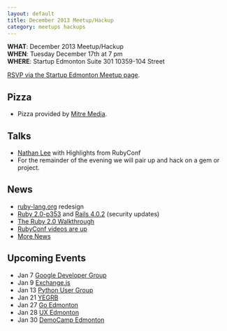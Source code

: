 ```yaml
---
layout: default
title: December 2013 Meetup/Hackup
category: meetups hackups
---
```


**WHAT**: December 2013 Meetup/Hackup   
**WHEN**: Tuesday December 17th at 7 pm  
**WHERE**: Startup Edmonton Suite 301 10359-104 Street  

[RSVP via the Startup Edmonton Meetup page](http://www.meetup.com/startupedmonton/events/154751162/).

## Pizza

* Pizza provided by [Mitre Media](http://mitremedia.com/).

## Talks

* [Nathan Lee](https://twitter.com/X0nic) with Highlights from RubyConf
* For the remainder of the evening we will pair up and hack on a gem or project.

## News

* [ruby-lang.org](http://www.ruby-lang.org/en/) redesign
* [Ruby 2.0-p353](https://www.ruby-lang.org/en/news/2013/11/22/heap-overflow-in-floating-point-parsing-cve-2013-4164/) and [Rails 4.0.2](http://weblog.rubyonrails.org/2013/12/3/Rails_3_2_16_and_4_0_2_have_been_released/) (security updates)
* [The Ruby 2.0 Walkthrough](https://cooperpress.com/rubywalkthrough)
* [RubyConf videos are up](http://confreaks.com/events/rubyconf2013)
* [More News](http://rubyweekly.com/)

## Upcoming Events

* Jan 7 [Google Developer Group](http://www.meetup.com/startupedmonton/events/149795192/)
* Jan 9 [Exchange.js](http://www.exchangejs.com/)
* Jan 13 [Python User Group](http://edmontonpy.com/)
* Jan 21 [YEGRB](http://yegrb.com/)
* Jan 27 [Go Edmonton](https://plus.google.com/u/0/communities/117762797477294931026)
* Jan 28 [UX Edmonton](http://uxedmonton.com/)
* Jan 30 [DemoCamp Edmonton](http://www.meetup.com/startupedmonton/events/155424702/)
